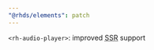 ```yaml
---
"@rhds/elements": patch
---
```

`<rh-audio-player>`: improved <abbr title="server side rendering">SSR</abbr> support
